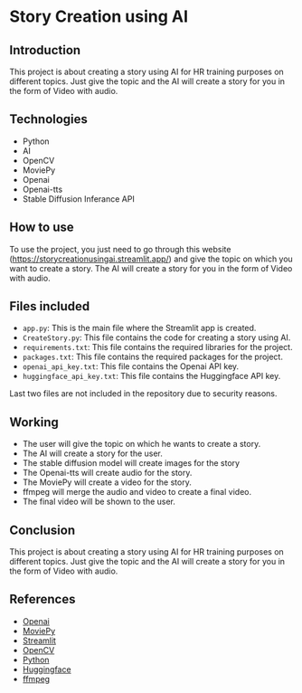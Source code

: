 # Story Creation using AI
## Introduction
This project is about creating a story using AI for HR training purposes on different topics. Just give the topic and the AI will create a story for you in the form of Video with audio. 

## Technologies
- Python
- AI
- OpenCV
- MoviePy
- Openai
- Openai-tts
- Stable Diffusion Inferance API


## How to use
To use the project, you just need to go through this website (https://storycreationusingai.streamlit.app/) and give the topic on which you want to create a story. The AI will create a story for you in the form of Video with audio.

## Files included

- `app.py`: This is the main file where the Streamlit app is created.
- `CreateStory.py`: This file contains the code for creating a story using AI.
- `requirements.txt`: This file contains the required libraries for the project.
- `packages.txt`: This file contains the required packages for the project.
- `openai_api_key.txt`: This file contains the Openai API key.
- `huggingface_api_key.txt`: This file contains the Huggingface API key.

Last two files are not included in the repository due to security reasons.


## Working
- The user will give the topic on which he wants to create a story.
- The AI will create a story for the user.
- The stable diffusion model will create images for the story
- The Openai-tts will create audio for the story.
- The MoviePy will create a video for the story.
- ffmpeg will merge the audio and video to create a final video.
- The final video will be shown to the user.

## Conclusion
This project is about creating a story using AI for HR training purposes on different topics. Just give the topic and the AI will create a story for you in the form of Video with audio.


## References
- [Openai](https://openai.com)
- [MoviePy](https://zulko.github.io/moviepy/)
- [Streamlit](https://streamlit.io/)
- [OpenCV](https://opencv.org/)
- [Python](https://www.python.org/)
- [Huggingface](https://huggingface.co/)
- [ffmpeg](https://ffmpeg.org/)


